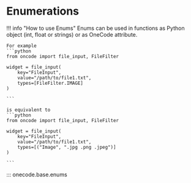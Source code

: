 # Enumerations

!!! info "How to use Enums"
    Enums can be used in functions as Python object (int, float or strings) or as OneCode attribute.

    For example
    ```python
    from oncode import file_input, FileFilter

    widget = file_input(
        key="FileInput",
        value="/path/to/file1.txt",
        types=[FileFilter.IMAGE]
    )

    ```

    is equivalent to
    ```python
    from oncode import file_input, FileFilter

    widget = file_input(
        key="FileInput",
        value="/path/to/file1.txt",
        types=[("Image", ".jpg .png .jpeg")]
    )

    ```

::: onecode.base.enums
